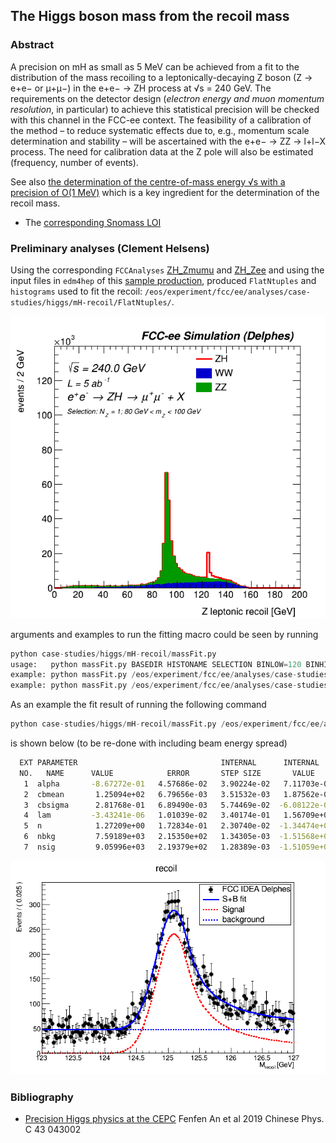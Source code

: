 ## The Higgs boson mass from the recoil mass

### Abstract

A precision on mH as small as 5 MeV can be achieved from a fit to the distribution of the mass recoiling to 
a leptonically-decaying Z boson (Z → e+e− or μ+μ−) in the e+e− → ZH process at √s = 240 GeV. 
The requirements on the detector design (*electron energy and muon momentum resolution*, in particular) to achieve this statistical precision will be checked with this channel in the FCC-ee context. The feasibility of a calibration of the method – to reduce systematic effects due to, e.g., momentum scale determination and stability – will be ascertained with the e+e− → ZZ → l+l−X process. 
The need for calibration data at the Z pole will also be estimated (frequency, number of events).


See also [the determination of the centre-of-mass energy √s with a precision of O(1 MeV)](../../ww/radiativereturn/README.md) which is a key ingredient
for the determination of the recoil mass.


- The [corresponding Snomass LOI](https://indico.cern.ch/event/951830/contributions/3999001/attachments/2095109/3521327/HiggsParams_SNOWMASS21-EF1_EF0_Patrick_Janot-169.pdf)


### Preliminary analyses (Clement Helsens)
Using the corresponding ```FCCAnalyses``` [ZH_Zmumu](https://github.com/HEP-FCC/FCCAnalyses/tree/master/FCCeeAnalyses/ZH_Zmumu) and [ZH_Zee](https://github.com/HEP-FCC/FCCAnalyses/tree/master/FCCeeAnalyses/ZH_Zee) and using the input files in ```edm4hep``` of this [sample production](http://fcc-physics-events.web.cern.ch/fcc-physics-events/Delphesevents_fccee_tmp.php), produced ```FlatNtuples``` and ```histograms``` used to fit the recoil: ```/eos/experiment/fcc/ee/analyses/case-studies/higgs/mH-recoil/FlatNtuples/```.

![](leptonic_recoil_m_ZH_sel1_stack_lin.png?raw=true)


arguments and examples to run the fitting macro could be seen by running
```python
python case-studies/higgs/mH-recoil/massFit.py
usage:   python massFit.py BASEDIR HISTONAME SELECTION BINLOW=120 BINHIGH=140
example: python massFit.py /eos/experiment/fcc/ee/analyses/case-studies/higgs/mH-recoil/FlatNtuples/ZH_Zee/ leptonic_recoil_m_zoom3 sel1
example: python massFit.py /eos/experiment/fcc/ee/analyses/case-studies/higgs/mH-recoil/FlatNtuples/ZH_Zmumu/ leptonic_recoil_m_zoom4 sel0 122 128
```


As an example the fit result of running the following command 
```python
python case-studies/higgs/mH-recoil/massFit.py /eos/experiment/fcc/ee/analyses/case-studies/higgs/mH-recoil/FlatNtuples/ZH_Zee/ leptonic_recoil_m_zoom4 sel1 123 127:
```

is shown below (to be re-done with including beam energy spread)

```bash
  EXT PARAMETER                                INTERNAL      INTERNAL  
  NO.   NAME      VALUE            ERROR       STEP SIZE       VALUE   
   1  alpha       -8.67272e-01   4.57686e-02   3.90224e-02   7.11703e-01
   2  cbmean       1.25094e+02   6.79656e-03   3.51532e-03   1.87562e-02
   3  cbsigma      2.81768e-01   6.89490e-03   5.74469e-02  -6.08122e-02
   4  lam         -3.43241e-06   1.01039e-02   3.40174e-01   1.56709e+00
   5  n            1.27209e+00   1.72834e-01   2.30740e-02  -1.34474e+00
   6  nbkg         7.59189e+03   2.15350e+02   1.34305e-03  -1.51568e+00
   7  nsig         9.05996e+03   2.19379e+02   1.28389e-03  -1.51059e+00
```

![](fitResult.png?raw=true)


### Bibliography

- [Precision Higgs physics at the CEPC](https://iopscience.iop.org/article/10.1088/1674-1137/43/4/043002) Fenfen An et al 2019 Chinese Phys. C 43 043002

